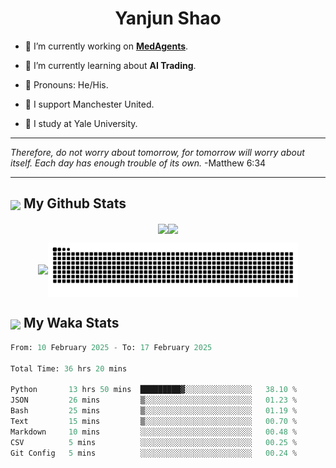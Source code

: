 

<h1 align="center">Yanjun Shao</h1>

- 🐒 I’m currently working on **[MedAgents](https://github.com/gersteinlab/MedAgents)**.

- 🦧 I’m currently learning about **AI Trading**.

- 🦍 Pronouns: He/His.

- 👹 I support Manchester United.

- 🐶 I study at Yale University.

---

<i> Therefore, do not worry about tomorrow, for tomorrow will worry about itself. Each day has enough trouble of its own. </i> -Matthew 6:34

---

<h2><img src="https://emojis.slackmojis.com/emojis/images/1579216111/7550/pikachu_wave.gif?1579216111" align="center" width="28" /> My Github Stats</h2>

<p align="center"><img align="center" src = "https://github-readme-stats.vercel.app/api?username=super-dainiu&show_icons=true&count_private=true&theme=tokyonight&hide=issues&line_height=30" width="400px"><img align="center" src = "https://github-readme-streak-stats.herokuapp.com/?user=super-dainiu&theme=tokyonight" width="400px"></p>

<p align="center"><img align="center" width="400px" src="https://github-readme-stats.vercel.app/api/top-langs/?username=super-dainiu&layout=compact&theme=tokyonight&hide=html,tex,jupyter%20notebook"><img align="center" width="400px" src="https://github.com/super-dainiu/super-dainiu/blob/output/github-contribution-grid-snake.svg"></p>

<h2><img src="https://emojis.slackmojis.com/emojis/images/1579216111/7550/pikachu_wave.gif?1579216111" align="center" width="28" /> My Waka Stats</h2>

<!--START_SECTION:waka-->

```python
From: 10 February 2025 - To: 17 February 2025

Total Time: 36 hrs 20 mins

Python       13 hrs 50 mins  █████████▓░░░░░░░░░░░░░░░   38.10 %
JSON         26 mins         ▒░░░░░░░░░░░░░░░░░░░░░░░░   01.23 %
Bash         25 mins         ▒░░░░░░░░░░░░░░░░░░░░░░░░   01.19 %
Text         15 mins         ▒░░░░░░░░░░░░░░░░░░░░░░░░   00.70 %
Markdown     10 mins         ░░░░░░░░░░░░░░░░░░░░░░░░░   00.48 %
CSV          5 mins          ░░░░░░░░░░░░░░░░░░░░░░░░░   00.25 %
Git Config   5 mins          ░░░░░░░░░░░░░░░░░░░░░░░░░   00.24 %
```

<!--END_SECTION:waka-->
